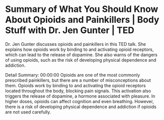 # Summary of What You Should Know About Opioids and Painkillers | Body Stuff with Dr. Jen Gunter | TED

Dr. Jen Gunter discusses opioids and painkillers in this TED talk. She explains how opioids work by binding to and activating opioid receptors, which can lead to the release of dopamine. She also warns of the dangers of using opioids, such as the risk of developing physical dependence and addiction.

Detail Summary: 
00:00:00
Opioids are one of the most commonly prescribed painkillers, but there are a number of misconceptions about them. Opioids work by binding to and activating the opioid receptors located throughout the body, blocking pain signals. This activation also triggers the release of dopamine, a hormone associated with pleasure. In higher doses, opioids can affect cognition and even breathing. However, there is a risk of developing physical dependence and addiction if opioids are not used carefully.

